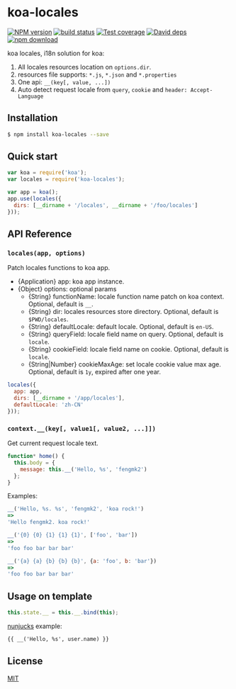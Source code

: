 koa-locales
=======

[![NPM version][npm-image]][npm-url]
[![build status][travis-image]][travis-url]
[![Test coverage][cov-image]][cov-url]
[![David deps][david-image]][david-url]
[![npm download][download-image]][download-url]

[npm-image]: https://img.shields.io/npm/v/koa-locales.svg?style=flat-square
[npm-url]: https://npmjs.org/package/koa-locales
[travis-image]: https://img.shields.io/travis/koajs/locales.svg?style=flat-square
[travis-url]: https://travis-ci.org/koajs/locales
[cov-image]: https://codecov.io/github/koajs/locales/coverage.svg?branch=master
[cov-url]: https://codecov.io/github/koajs/locales?branch=master
[david-image]: https://img.shields.io/david/koajs/locales.svg?style=flat-square
[david-url]: https://david-dm.org/koajs/locales
[download-image]: https://img.shields.io/npm/dm/koa-locales.svg?style=flat-square
[download-url]: https://npmjs.org/package/koa-locales

koa locales, i18n solution for koa:

1. All locales resources location on `options.dir`.
2. resources file supports: `*.js`, `*.json` and `*.properties`
3. One api: `__(key[, value, ...])`
4. Auto detect request locale from `query`, `cookie` and `header: Accept-Language`

## Installation

```bash
$ npm install koa-locales --save
```

## Quick start

```js
var koa = require('koa');
var locales = require('koa-locales');

var app = koa();
app.use(locales({
  dirs: [__dirname + '/locales', __dirname + '/foo/locales']
}));
```

## API Reference

### `locales(app, options)`

Patch locales functions to koa app.

- {Application} app: koa app instance.
- {Object} options: optional params
  - {String} functionName: locale function name patch on koa context. Optional, default is `__`.
  - {String} dir: locales resources store directory. Optional, default is `$PWD/locales`.
  - {String} defaultLocale: default locale. Optional, default is `en-US`.
  - {String} queryField: locale field name on query. Optional, default is `locale`.
  - {String} cookieField: locale field name on cookie. Optional, default is `locale`.
  - {String|Number} cookieMaxAge: set locale cookie value max age. Optional, default is `1y`, expired after one year.

```js
locales({
  app: app,
  dirs: [__dirname + '/app/locales'],
  defaultLocale: 'zh-CN'
}));
```

### `context.__(key[, value1[, value2, ...]])`

Get current request locale text.

```js
function* home() {
  this.body = {
    message: this.__('Hello, %s', 'fengmk2')
  };
}
```

Examples:

```js
__('Hello, %s. %s', 'fengmk2', 'koa rock!')
=>
'Hello fengmk2. koa rock!'

__('{0} {0} {1} {1} {1}', ['foo', 'bar'])
=>
'foo foo bar bar bar'

__('{a} {a} {b} {b} {b}', {a: 'foo', b: 'bar'})
=>
'foo foo bar bar bar'
```

## Usage on template

```js
this.state.__ = this.__.bind(this);
```

[nunjucks] example:

```html
{{ __('Hello, %s', user.name) }}
```

## License

[MIT](LICENSE)


[nunjucks]: https://www.npmjs.com/package/nunjucks
